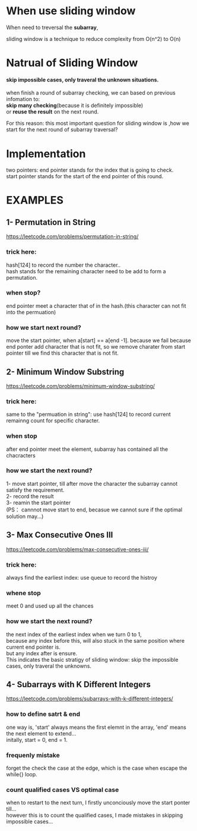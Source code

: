 # When use sliding window
When need to treversal the **subarray**,  

sliding window is a technique to reduce complexity from  O(n^2)  to  O(n)

# Natrual of Sliding Window    
#### skip impossible cases, only traveral the unknown situations.  
when finish a round of subarray checking, we can based on previous infomation to:  
 **skip many checking**(because it is definitely impossible)  
 or **reuse the result** on the next round.   
   
For this reason: this most important question for sliding window is ,how we start for the next round of subarray traversal? 

# Implementation
two pointers: 
end pointer stands for the index that is going to check.   
start pointer stands for the start of the end pointer of this round.

# EXAMPLES
## 1- Permutation in String
https://leetcode.com/problems/permutation-in-string/  

### trick here:  
hash[124] to record the number the character..  
hash stands for the remaining character need to be add to form a permutation.  

### when stop?  
end pointer meet a character that of in the hash.(this character can not fit into the permuation)  

### how we start next round?
move the start pointer, when a[start] == a[end -1]. because we fail because end ponter add character that is not fit, so we remove charater from start pointer till we find this character that is not fit.

## 2- Minimum Window Substring
https://leetcode.com/problems/minimum-window-substring/ 

### trick here:
same to the "permuation in string": use hash[124] to record current remainng count for specific character.
### when stop 
after end pointer meet the element, subarray has contained all the chacracters  

### how we start the next round?   
1- move start pointer, till after move the character the subarray cannot satisfy the requirement.  
2- record the result  
3- reamin the start pointer  
(PS： cannnot move start to end, becasue we cannot sure if the optimal solution may...)

## 3- Max Consecutive Ones III 
https://leetcode.com/problems/max-consecutive-ones-iii/

### trick here:  
always find the earliest index: use queue to record the histroy

### whene stop 
meet 0 and used up all the chances

### how we start the next round?
the next index of the earliest index when we turn 0 to 1,  
because any index before this, will also stuck in the same position where current end pointer is.  
but any index after is ensure.   
This indicates the basic stratigy of sliding window: skip the impossible cases, only traveral the unknowns.

## 4- Subarrays with K Different Integers
https://leetcode.com/problems/subarrays-with-k-different-integers/
### how to define satrt & end  
one way is, 'start' always means the first elemnt in the array, 'end' means the next element to extend...  
initally, start = 0, end = 1.  

### frequenly mistake  
forget the check the case at the edge, which is the case when escape the while{} loop.

### count qualified cases VS optimal case
when to restart to the next turn, I firstly unconciously move the start ponter till...  
however this is to count the qualified cases, I made mistakes in skipping impossible cases...
